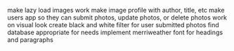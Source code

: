 make lazy load images work
make image profile with author, title, etc
make users app so they can submit photos, update photos, or delete photos
work on visual look
create black and white filter for user submitted photos
find database appropriate for needs
implement merriweather font for headings and paragraphs